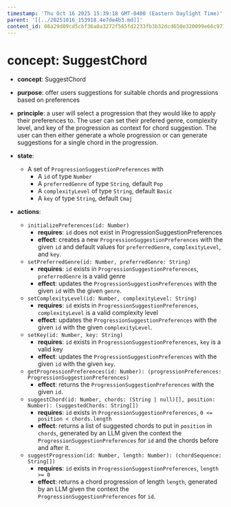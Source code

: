 ```yaml
---
timestamp: 'Thu Oct 16 2025 15:39:18 GMT-0400 (Eastern Daylight Time)'
parent: '[[../20251016_153918.4e7de4b3.md]]'
content_id: 08a29d09cd5cbf36a0a3272f565fd2233fb3b32dcd650e320099e66c97150526
---
```


# concept: SuggestChord

* **concept**: SuggestChord

* **purpose**: offer users suggestions for suitable chords and progressions based on preferences

* **principle**: a user will select a progression that they would like to apply their preferences to. The user can set their prefered genre, complexity level, and key of the progression as context for chord suggestion. The user can then either generate a whole progression or can generate suggestions for a single chord in the progression.

* **state**:
  * A set of `ProgressionSuggestionPreferences` with
    * A `id` of type `Number`
    * A `preferredGenre` of type `String`, default `Pop`
    * A `complexityLevel` of type `String`, default `Basic`
    * A `key` of type `String`, default `Cmaj`

* **actions**:
  * `initializePreferences(id: Number)`
    * **requires**: `id` does not exist in ProgressionSuggestionPreferences
    * **effect**: creates a new `ProgressionSuggestionPreferences` with the given `id` and default values for `preferredGenre`, `complexityLevel`, and `key`.
  * `setPreferredGenre(id: Number, preferredGenre: String)`
    * **requires**: `id` exists in `ProgressionSuggestionPreferences`, `preferredGenre` is a valid genre
    * **effect**: updates the `ProgressionSuggestionPreferences` with the given `id` with the given `genre`.
  * `setComplexityLevel(id: Number, complexityLevel: String)`
    * **requires**: `id` exists in `ProgressionSuggestionPreferences`, `complexityLevel` is a valid complexity level
    * **effect**: updates the `ProgressionSuggestionPreferences` with the given `id` with the given `complexityLevel`.
  * `setKey(id: Number, key: String)`
    * **requires**: `id` exists in `ProgressionSuggestionPreferences`, `key` is a valid key
    * **effect**: updates the `ProgressionSuggestionPreferences` with the given `id` with the given `key`.
  * `getProgressionPreferences(id: Number): (progressionPreferences: ProgressionSuggestionPreferences)`
    * **effect**: returns the `ProgressionSuggestionPreferences` with the given `id`.
  * `suggestChord(id: Number, chords: (String | null)[], position: Number): (suggestedChords: String[])`
    * **requires**: `id` exists in `ProgressionSuggestionPreferences`, `0 <= position < chords.length`
    * **effect**: returns a list of suggested chords to put in `position` in `chords`, generated by an LLM given the context the `ProgressionSuggestionPreferences` for `id` and the chords before and after it.
  * `suggestProgression(id: Number, length: Number): (chordSequence: String[])`
    * **requires**: `id` exists in `ProgressionSuggestionPreferences`, `length >= 0`
    * **effect**: returns a chord progression of length `length`, generated by an LLM given the context the `ProgressionSuggestionPreferences` for `id`.
